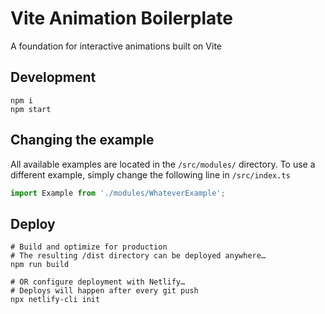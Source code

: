 # Vite Animation Boilerplate

A foundation for interactive animations built on Vite

## Development

```shell
npm i
npm start
```

## Changing the example

All available examples are located in the `/src/modules/` directory. To use a different example, simply change the following line in `/src/index.ts`

```typescript
import Example from './modules/WhateverExample';
```

## Deploy

```shell
# Build and optimize for production
# The resulting /dist directory can be deployed anywhere…
npm run build

# OR configure deployment with Netlify…
# Deploys will happen after every git push
npx netlify-cli init
```
